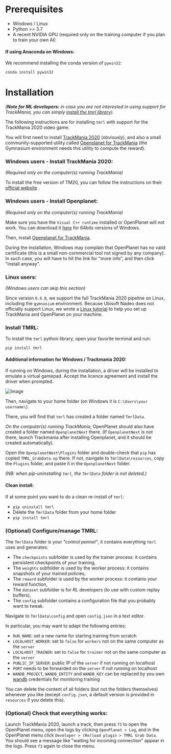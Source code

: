 # Prerequisites
* Windows / Linux
* Python >= 3.7
* A recent NVIDIA GPU (required only on the training computer if you plan to train your own AI)

#### If using Anaconda on Windows:

We recommend installing the conda version of `pywin32`:

```terminal
conda install pywin32
```

# Installation

_(**Note for ML developers:** in case you are not interested in using support for TrackMania, you can simply [install the tmrl library](#install-tmrl))._

The following instructions are for installing `tmrl` with support for the TrackMania 2020 video game.

You will first need to install [TrackMania 2020](https://www.trackmania.com/) (obviously), and also a small community-supported utility called [Openplanet for TrackMania](https://openplanet.nl/) (the Gymnasium environment needs this utility to compute the reward).

### Windows users - Install TrackMania 2020:
_(Required only on the computer(s) running TrackMania)_

To install the free version of TM20, you can follow the instructions on their [official website](https://www.trackmania.com/) .

### Windows users - Install Openplanet:
_(Required only on the computer(s) running TrackMania)_

Make sure you have the `Visual C++ runtime` installed or OpenPlanet will not work.
You can download it [here](https://aka.ms/vs/16/release/vc_redist.x64.exe) for 64bits versions of Windows.

Then, install [Openplanet for TrackMania](https://openplanet.nl/).

During the installation, Windows may complain that OpenPlanet has no valid certificate (this is a small non-commercial tool not signed by any company). In such case, you will have to hit the link for "more info", and then click "install anyway".

### Linux users:
_(Windows users can skip this section)_

Since version `0.6.0`, we support the full TrackMania 2020 pipeline on Linux, including the `gymnasium` environment.
Because Ubisoft Nadeo does not officially support Linux, we wrote a [Linux tutorial](install_linux.md) to help you set up TrackMania and OpenPlanet on your machine.

### Install TMRL:

To install the `tmrl` python library, open your favorite terminal and run:

```shell
pip install tmrl
```
#### Additional information for Windows / Trackmania 2020:

If running on Windows, during the installation, a driver will be installed to emulate a virtual gamepad.
Accept the licence agreement and install the driver when prompted.

![Image](img/Nefarius1.png)

Then, navigate to your home folder (on Windows it is `C:\Users\your username\`).

There, you will find that `tmrl` has created a folder named `TmrlData`.

_On the computer(s) running TrackMania_, OpenPlanet should also have created a folder named `OpenplanetNext` there.
(If `OpenplanetNext` is not there, launch Trackmania after installing Openplanet, and it should be created automatically).

Open the `OpenplanetNext\Plugins` folder and double-check that `pip` has copied `TMRL_GrabData.op` there.
If not, navigate to `TmrlData\resources`, copy the `Plugins` folder, and paste it in the `OpenplanetNext` folder.

_(NB: when pip-uninstalling `tmrl`, the `TmrlData` folder is not deleted.)_

#### Clean install:

If at some point you want to do a clean re-install of `tmrl`:

- `pip uninstall tmrl`
- Delete the `TmrlData` folder from your home folder
- `pip install tmrl`

### (Optional) Configure/manage TMRL:

The `TmrlData` folder is your _"control pannel"_, it contains everything `tmrl` uses and generates:
- The `checkpoints` subfolder is used by the trainer process: it contains persistent checkpoints of your training,
- The `weights` subfolder is used by the worker process: it contains snapshots of your trained policies,
- The `reward` subfolder is used by the worker process: it contains your reward function,
- The `dataset` subfolder is for RL developers (to use with custom replay buffers),
- The `config` subfolder contains a configuration file that you probably want to tweak.

Navigate to `TmrlData\config` and open `config.json` in a text editor.

In particular, you may want to adapt the following entries:
- `RUN_NAME`: set a new name for starting training from scratch
- `LOCALHOST_WORKER`: set to `false` for `workers` not on the same computer as the `server`
- `LOCALHOST_TRAINER`: set to `false` for `trainer` not on the same computer as the `server`
- `PUBLIC_IP_SERVER`: public IP of the `server` if not running on localhost
- `PORT` needs to be forwarded on the `server` if not running on localhost
- `WANDB_PROJECT`, `WANDB_ENTITY` and `WANDB_KEY` can be replaced by you own [wandb](https://wandb.ai/site) credentials for monitoring training

You can delete the content of all folders (but not the folders themselves) whenever you like (except `config.json`, a default version is provided in `resources` if you delete this).

### (Optional) Check that everything works:

Launch TrackMania 2020, launch a track, then press `f3` to open the OpenPlanet menu, open the logs by clicking `OpenPlanet > Log`, and in the OpenPlanet menu click `Developer > (Re)load plugin > TMRL Grab Data`.
You should see a message like "waiting for incoming connection" appear in the logs.
Press `f3` again to close the menu.